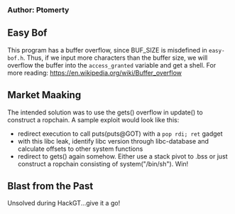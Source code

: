 ### Author: Ptomerty

## Easy Bof

This program has a buffer overflow, since BUF_SIZE is misdefined in `easy-bof.h`. Thus, if we input more characters than the buffer size, we will overflow the buffer into the `access_granted` variable and get a shell. For more reading: https://en.wikipedia.org/wiki/Buffer_overflow

## Market Maaking

The intended solution was to use the gets() overflow in update() to construct a ropchain. A sample exploit would look like this:
- redirect execution to call puts(puts@GOT) with a `pop rdi; ret` gadget
- with this libc leak, identify libc version through libc-database and calculate offsets to other system functions
- redirect to gets() again somehow. Either use a stack pivot to .bss or just construct a ropchain consisting of system("/bin/sh").
Win!

## Blast from the Past

Unsolved during HackGT...give it a go!